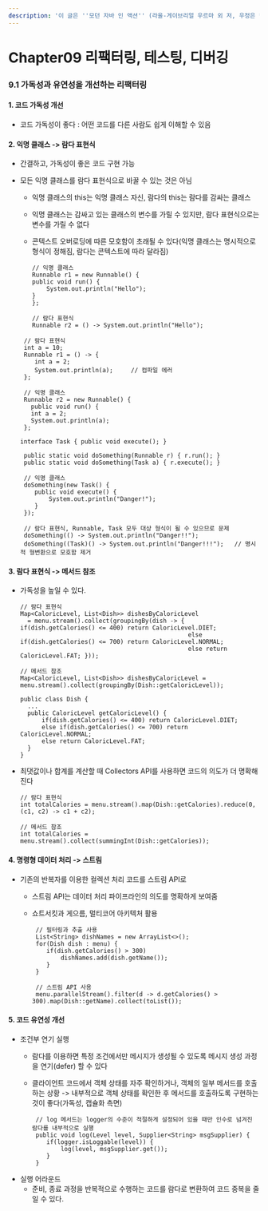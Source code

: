 ```yaml
---
description: '이 글은 ''모던 자바 인 액션'' (라울-게이브리얼 우르마 외 저, 우정은 번역)'' 책 내용을 정리한 글입니다.'
---
```


# Chapter09 리팩터링, 테스팅, 디버깅



### 9.1 가독성과 유연성을 개선하는 리팩터링

#### 1. 코드 가독성 개선

* 코드 가독성이 좋다 : 어떤 코드를 다른 사람도 쉽게 이해할 수 있음

#### 2. 익명 클래스 -&gt; 람다 표현식

* 간결하고, 가독성이 좋은 코드 구현 가능
* 모든 익명 클래스를 람다 표현식으로 바꿀 수 있는 것은 아님

  * 익명 클래스의 this는 익명 클래스 자신, 람다의 this는 람다를 감싸는 클래스
  * 익명 클래스는 감싸고 있는 클래스의 변수를 가릴 수 있지만, 람다 표현식으로는 변수를 가릴 수 없다
  * 콘텍스트 오버로딩에 따른 모호함이 초래될 수 있다\(익명 클래스는 명시적으로 형식이 정해짐, 람다는 콘텍스트에 따라 달라짐\)

    ```text
    // 익명 클래스
    Runnable r1 = new Runnable() {
    public void run() {
        System.out.println("Hello");
    }
    };

    // 람다 표현식
    Runnable r2 = () -> System.out.println("Hello");
    ```

  ```text
   // 람다 표현식
   int a = 10;
   Runnable r1 = () -> {
      int a = 2;
      System.out.println(a);     // 컴파일 에러
   };
 
   // 익명 클래스
   Runnable r2 = new Runnable() {
     public void run() {
     int a = 2;
     System.out.println(a);
   };
  ```

  ```text
  interface Task { public void execute(); }
 
   public static void doSomething(Runnable r) { r.run(); }
   public static void doSomething(Task a) { r.execute(); }
 
   // 익명 클래스
   doSomething(new Task() {
      public void execute() {
          System.out.println("Danger!");
      }
   });
 
   // 람다 표현식, Runnable, Task 모두 대상 형식이 될 수 있으므로 문제
   doSomething(() -> System.out.println("Danger!!");
   doSomething((Task)() -> System.out.println("Danger!!!");   // 명시적 형변환으로 모호함 제거
  ```

#### 3. 람다 표현식 -&gt; 메서드 참조

* 가독성을 높일 수 있다.

  ```text
  // 람다 표현식
  Map<CaloricLevel, List<Dish>> dishesByCaloricLevel 
    = menu.stream().collect(groupingBy(dish -> { if(dish.getCalories() <= 400) return CaloricLevel.DIET;
                                                 else if(dish.getCalories() <= 700) return CaloricLevel.NORMAL;
                                                 else return CaloricLevel.FAT; }));

  // 메서드 참조
  Map<CaloricLevel, List<Dish>> dishesByCaloricLevel = menu.stream().collect(groupingBy(Dish::getCaloricLevel));

  public class Dish {
    ...
    public CaloricLevel getCaloricLevel() {
        if(dish.getCalories() <= 400) return CaloricLevel.DIET;
        else if(dish.getCalories() <= 700) return CaloricLevel.NORMAL;
        else return CaloricLevel.FAT; 
    }
  }
  ```

* 최댓값이나 합계를 계산할 때 Collectors API를 사용하면 코드의 의도가 더 명확해진다

  ```text
  // 람다 표현식
  int totalCalories = menu.stream().map(Dish::getCalories).reduce(0, (c1, c2) -> c1 + c2);

  // 메서드 참조
  int totalCalories = menu.stream().collect(summingInt(Dish::getCalories));
  ```

#### 4. 명령형 데이터 처리 -&gt; 스트림

* 기존의 반복자를 이용한 컬렉션 처리 코드를 스트림 API로

  * 스트림 API는 데이터 처리 파이프라인의 의도를 명확하게 보여줌
  * 쇼트서킷과 게으름, 멀티코어 아키텍처 활용

    ```text
     // 필터링과 추출 사용
     List<String> dishNames = new ArrayList<>();
     for(Dish dish : menu) {
        if(dish.getCalories() > 300)
            dishNames.add(dish.getName());
        }
     }
 
     // 스트림 API 사용
     menu.parallelStream().filter(d -> d.getCalories() > 300).map(Dish::getName).collect(toList());
    ```

#### 5. 코드 유연성 개선

* 조건부 연기 실행
  * 람다를 이용하면 특정 조건에서만 메시지가 생성될 수 있도록 메시지 생성 과정을 연기\(defer\) 할 수 있다
  * 클라이언트 코드에서 객체 상태를 자주 확인하거나, 객체의 일부 메서드를 호출하는 상황 -&gt; 내부적으로 객체 상태를 확인한 후 메서드를 호출하도록 구현하는 것이 좋다\(가독성, 캡슐화 측면\)

    ```text
     // log 메서드는 logger의 수준이 적절하게 설정되어 있을 때만 인수로 넘겨진 람다를 내부적으로 실행
     public void log(Level level, Supplier<String> msgSupplier) {
        if(logger.isLoggable(level)) {
            log(level, msgSupplier.get());
        }
     }
    ```
* 실행 어라운드
  * 준비, 종료 과정을 반복적으로 수행하는 코드를 람다로 변환하여 코드 중복을 줄일 수 있다.

